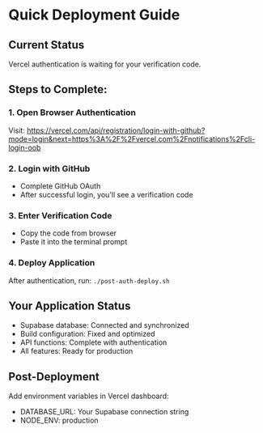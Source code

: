 # Quick Deployment Guide

## Current Status
Vercel authentication is waiting for your verification code.

## Steps to Complete:

### 1. Open Browser Authentication
Visit: https://vercel.com/api/registration/login-with-github?mode=login&next=https%3A%2F%2Fvercel.com%2Fnotifications%2Fcli-login-oob

### 2. Login with GitHub
- Complete GitHub OAuth
- After successful login, you'll see a verification code

### 3. Enter Verification Code
- Copy the code from browser
- Paste it into the terminal prompt

### 4. Deploy Application
After authentication, run: `./post-auth-deploy.sh`

## Your Application Status
- Supabase database: Connected and synchronized
- Build configuration: Fixed and optimized
- API functions: Complete with authentication
- All features: Ready for production

## Post-Deployment
Add environment variables in Vercel dashboard:
- DATABASE_URL: Your Supabase connection string  
- NODE_ENV: production